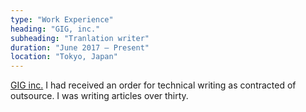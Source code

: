 ```yaml
---
type: "Work Experience"
heading: "GIG, inc."
subheading: "Tranlation writer"
duration: "June 2017 – Present"
location: "Tokyo, Japan"
---
```


<a href="https://giginc.co.jp/">GIG inc.</a> 
I had received an order for technical writing as contracted of outsource. I was writing articles over thirty.
